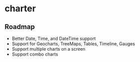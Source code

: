 # charter

## Roadmap

* Better Date, Time, and DateTime support
* Support for Geocharts, TreeMaps, Tables, Timeline, Gauges
* Support multiple charts on a screen
* Support combo charts

